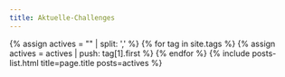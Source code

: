 ```yaml
---
title: Aktuelle-Challenges
---
```

{% assign actives = "" | split: ',' %}
{% for tag in site.tags %}
    {% assign actives = actives | push: tag[1].first %}
{% endfor %}
{% include posts-list.html title=page.title posts=actives %}
